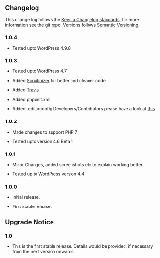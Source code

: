 ## Changelog ##

This change log follows the [Keep a Changelog standards](http://keepachangelog.com/), for more information see the [git repo](https://github.com/olivierlacan/keep-a-changelog). Versions follows [Semantic Versioning](http://semver.org/).

### 1.0.4 ###
 * Tested upto WordPress 4.9.8

### 1.0.3 ###
 * Tested upto WordPress 4.7
 * Added [Scruitinizer](https://scrutinizer-ci.com) for better and cleaner code
 * Added [Travis](https://travis-ci.org)
 * Added phpunit.xml
 * Added .editorconfig Developers/Contributors please have a look at [this](https://github.com/patilswapnilv/login-and-logout-redirect/blob/master/.editorconfig)

 	[1.0.3]: https://downloads.wordpress.org/plugin/login-and-logout-redirect.1.0.3.zip

### 1.0.2 ###
 * Made changes to support PHP 7
 * Tested upto version 4.6 Beta 1

 	[1.0.1]: https://downloads.wordpress.org/plugin/login-and-logout-redirect.1.0.2.zip

### 1.0.1 ###

* Minor Changes, added screenshots etc to explain working better.
*  Tested up to WordPress version 4.4

	[1.0.1]: https://downloads.wordpress.org/plugin/login-and-logout-redirect.1.0.1.zip

### 1.0.0 ###

* Initial release.

* First stable release.

  [1.0.0]: https://downloads.wordpress.org/plugin/login-and-logout-redirect.1.0.0.zip


## Upgrade Notice ##

### 1.0 ###
* This is the first stable release. Details would be provided, if necessary from the next version onwards.
